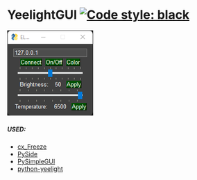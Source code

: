 # YeelightGUI [![Code style: black](https://img.shields.io/badge/code%20style-black-000000.svg)](https://github.com/psf/black)
<img src="./preview.png">

##### USED:
* [cx_Freeze](https://github.com/marcelotduarte/cx_Freeze)
* [PySide](https://wiki.qt.io/Qt_for_Python)
* [PySimpleGUI](https://github.com/PySimpleGUI/PySimpleGUI)
* [python-yeelight](https://gitlab.com/stavros/python-yeelight)